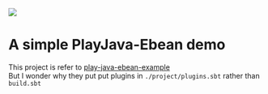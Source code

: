 
[<img src="https://img.shields.io/travis/Jingle-seven/play-demo.svg"/>](https://travis-ci.org/Jingle-seven/play-demo)


# A simple PlayJava-Ebean demo
This project is refer to [play-java-ebean-example](https://github.com/playframework/play-java-ebean-example/tree/2.6.x)  
But I wonder why they put put plugins in `./project/plugins.sbt` rather than `build.sbt`